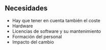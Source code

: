 ##  Necesidades

 - Hay que tener en cuenta también el coste
  - Hardware
  - Licencias de software y su mantenimiento
  - Formación del personal
  - Impacto del cambio